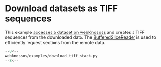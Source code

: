# Download datasets as TIFF sequences

This example [accesses a dataset on webKnososs](../../api/webknossos/dataset/dataset.md#webknossos.dataset.RemoteDataset.open) and creates a TIFF sequences from the downloaded data. The [BufferedSliceReader](../../api/webknossos/dataset/layer/view/view.md#webknossos.dataset.View.get_buffered_slice_reader) is used to efficiently request sections from the remote data.

```python
--8<--
webknossos/examples/download_tiff_stack.py
--8<--
```
